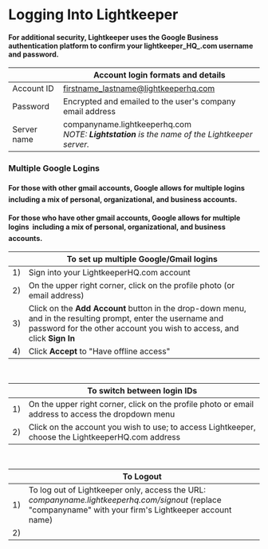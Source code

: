  # Logging Into Lightkeeper 
  
 #### For additional security, Lightkeeper uses the Google Business authentication platform to confirm your **lightkeeper_HQ_.com** username and password. 
||**Account login formats and details**| 
 |:----|----| 
 |Account ID |firstname_lastname@lightkeeperhq.com| 
 |Password|Encrypted and emailed to the user's company email address| 
 |Server name|companyname.lightkeeperhq.com<BR>_NOTE: **Lightstation** is the name of the Lightkeeper server._|

  
  
### Multiple Google Logins 
#### For those with other gmail accounts, Google allows for multiple logins &#151; including a mix of personal, organizational, and business accounts. 

#### For those who have other gmail accounts, Google allows for multiple logins &#151; including a mix of personal, organizational, and business accounts. 
||**To set up multiple Google/Gmail logins**|
|:----|----| 
|1)|Sign into your LightkeeperHQ.com account| 
|2)|On the upper right corner, click on the profile photo (or email address)| 
|3)|Click on the **Add Account** button in the drop-down menu, and in the resulting prompt, enter the username and password for the other account you wish to access, and click **Sign In**| 
|4)|Click **Accept** to "Have offline access"| 
<BR>

||**To switch between login IDs**| 
|:----|----| 
|1)|On the upper right corner, click on the profile photo or email address to access the dropdown menu| 
|2)|Click on the account you wish to use; to access Lightkeeper, choose the LightkeeperHQ.com address| 
<BR>
 
||**To Logout**| 
|:----|----| 
|1)|To log out of Lightkeeper only, access the URL: _companyname.lightkeeperhq.com/signout_ (replace "companyname" with your firm's Lightkeeper account name)| 
|2)| 
 

